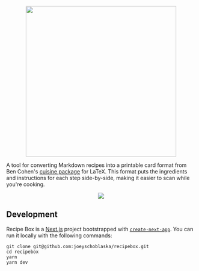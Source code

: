<p align="center">
  <img width="400px" src="https://raw.githubusercontent.com/joeyschoblaska/recipebox/main/docs/logo.png">
</p>

A tool for converting Markdown recipes into a printable card format from Ben Cohen's [cuisine package](http://ftp.gwdg.de/pub/ctan/macros/latex/contrib/cuisine/cuisine.pdf) for LaTeX. This format puts the ingredients and instructions for each step side-by-side, making it easier to scan while you're cooking.

<p align="center">
  <img src="https://raw.githubusercontent.com/joeyschoblaska/recipebox/main/docs/screenshot.png">
</p>

## Development
Recipe Box is a [Next.js](https://nextjs.org/) project bootstrapped with [`create-next-app`](https://github.com/vercel/next.js/tree/canary/packages/create-next-app). You can run it locally with the following commands:

```
git clone git@github.com:joeyschoblaska/recipebox.git
cd recipebox
yarn
yarn dev
```
